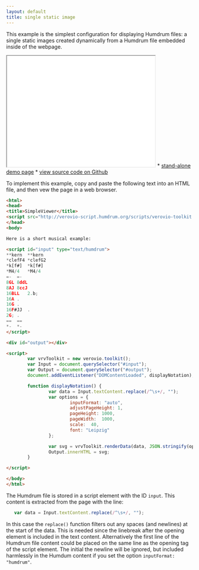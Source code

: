 ```yaml
---
layout: default
title: single static image
---
```


This example is the simplest configuration for displaying Humdrum files: a
single static images created dynamically from a Humdrum file embedded
inside of the webpage.

<iframe width="400" height="300" src="demo.html"></iframe>
* <a href="demo.html">stand-alone demo page</a>
* <a href="https://github.com/humdrum-tools/vhv-demos/blob/gh-pages/simple/demo.html">view source code on Github</a>

To implement this example, copy and paste the following text into an HTML file,
and then vew the page in a web browser.


```html
<html>
<head>
<title>SimpleViewer</title>
<script src="http://verovio-script.humdrum.org/scripts/verovio-toolkit.js"></script>
</head>
<body>

Here is a short musical example:

<script id="input" type="text/humdrum"> 
**kern	**kern
*clefF4	*clefG2
*k[f#]	*k[f#]
*M4/4	*M4/4
=-	=-
8GL	8ddL
8AJ	8ccJ
16BLL	2.b;
16A	.
16G	.
16F#JJ	.
2G;	.
==	==
*-	*-
</script>

<div id="output"></div>

<script>
        var vrvToolkit = new verovio.toolkit();
        var Input = document.querySelector("#input");
        var Output = document.querySelector("#output");
        document.addEventListener("DOMContentLoaded", displayNotation);

        function displayNotation() {
                var data = Input.textContent.replace(/^\s+/, "");
                var options = {
                        inputFormat: "auto",
                        adjustPageHeight: 1,
                        pageHeight: 1000,
                        pageWidth:  1000,
                        scale:  40,
                        font: "Leipzig"
                };

                var svg = vrvToolkit.renderData(data, JSON.stringify(options));
                Output.innerHTML = svg;
        }

</script>

</body>
</html>
```

The Humdrum file is stored in a script element with the ID `input`.  This content
is extracted from the page with the line:

```javascript
   var data = Input.textContent.replace(/^\s+/, "");
```

In this case the `replace()` function filters out any spaces (and newlines) 
at the start of the data.  This is needed since the linebreak after the
opening element is included in the text content.  Alternatively the first line
of the Humdrum file content could be placed on the same line as the opening 
tag of the script element.   The initial the newline will be ignored, but
included harmlessly in the Humdum content if you set the option 
`inputFormat: "humdrum"`.







